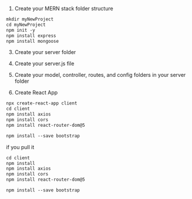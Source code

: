 1. Create your MERN stack folder structure

```md
mkdir myNewProject
cd myNewProject
npm init -y
npm install express
npm install mongoose
````
3. Create your server folder

2. Create your server.js file

3. Create your model, controller, routes, and config folders in your server folder

4. Create React App
```md
npx create-react-app client
cd client
npm install axios
npm install cors
npm install react-router-dom@5

npm install --save bootstrap
````

if you pull it 
```md
cd client
npm install
npm install axios
npm install cors
npm install react-router-dom@5

npm install --save bootstrap
````

